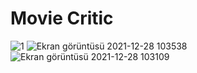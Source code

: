 # Movie Critic

![1](https://user-images.githubusercontent.com/58563002/147541603-40f51533-af68-401f-b079-b6278e6ca07a.gif)
![Ekran görüntüsü 2021-12-28 103538](https://user-images.githubusercontent.com/58563002/147541607-2fd9d482-6cf1-4294-90f8-b776098c14d2.png)
![Ekran görüntüsü 2021-12-28 103109](https://user-images.githubusercontent.com/58563002/147541609-b7b83f51-eb84-45f8-b6d3-8062742a7393.png)
